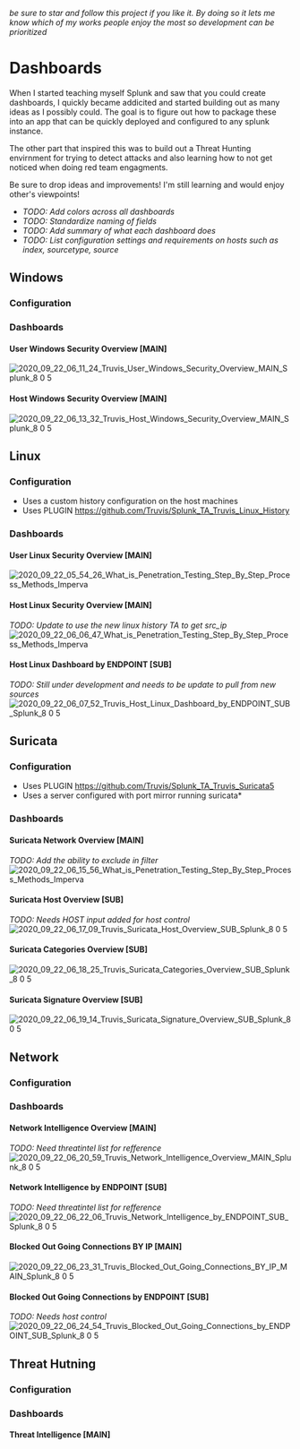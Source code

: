 *be sure to star and follow this project if you like it. By doing so it lets me know which of my works people enjoy the most so development can be prioritized*

# Dashboards
When I started teaching myself Splunk and saw that you could create dashboards, I quickly became addicited and started building out as many ideas as I possibly could. The goal is to figure out how to package these into an app that can be quickly deployed and configured to any splunk instance.

The other part that inspired this was to build out a Threat Hunting envirnment for trying to detect attacks and also learning how to not get noticed when doing red team engagments. 

Be sure to drop ideas and improvements! I'm still learning and would enjoy other's viewpoints!

- *TODO: Add colors across all dashboards*
- *TODO: Standardize naming of fields*
- *TODO: Add summary of what each dashboard does*
- *TODO: List configuration settings and requirements on hosts such as index, sourcetype, source*

## Windows
### Configuration

### Dashboards
#### User Windows Security Overview [MAIN]
![2020_09_22_06_11_24_Truvis_User_Windows_Security_Overview_MAIN_Splunk_8 0 5](https://user-images.githubusercontent.com/23244379/93869920-7f5a2a00-fc9a-11ea-8aa3-b91faf7f3d0a.png)

#### Host Windows Security Overview [MAIN]
![2020_09_22_06_13_32_Truvis_Host_Windows_Security_Overview_MAIN_Splunk_8 0 5](https://user-images.githubusercontent.com/23244379/93870172-ca743d00-fc9a-11ea-943e-1483ada2b8b8.png)

## Linux
### Configuration
- Uses a custom history configuration on the host machines
- Uses PLUGIN https://github.com/Truvis/Splunk_TA_Truvis_Linux_History

### Dashboards
#### User Linux Security Overview [MAIN]
![2020_09_22_05_54_26_What_is_Penetration_Testing_Step_By_Step_Process_Methods_Imperva](https://user-images.githubusercontent.com/23244379/93868232-2a1d1900-fc98-11ea-9d05-9d91bd429e0c.png)

#### Host Linux Security Overview [MAIN]
*TODO: Update to use the new linux history TA to get src_ip*
![2020_09_22_06_06_47_What_is_Penetration_Testing_Step_By_Step_Process_Methods_Imperva](https://user-images.githubusercontent.com/23244379/93869508-df9c9c00-fc99-11ea-83d6-17792cb43410.png)

#### Host Linux Dashboard by ENDPOINT [SUB]
*TODO: Still under development and needs to be update to pull from new sources*
![2020_09_22_06_07_52_Truvis_Host_Linux_Dashboard_by_ENDPOINT_SUB_Splunk_8 0 5](https://user-images.githubusercontent.com/23244379/93869580-fc38d400-fc99-11ea-8a0f-157eec74de97.png)


## Suricata
### Configuration
- Uses PLUGIN https://github.com/Truvis/Splunk_TA_Truvis_Suricata5 
- Uses a server configured with port mirror running suricata*

### Dashboards
#### Suricata Network Overview [MAIN]
*TODO: Add the ability to exclude in filter*
![2020_09_22_06_15_56_What_is_Penetration_Testing_Step_By_Step_Process_Methods_Imperva](https://user-images.githubusercontent.com/23244379/93870366-1fb04e80-fc9b-11ea-9ca5-6b66e0cfabde.png)

#### Suricata Host Overview [SUB]
*TODO: Needs HOST input added for host control*
![2020_09_22_06_17_09_Truvis_Suricata_Host_Overview_SUB_Splunk_8 0 5](https://user-images.githubusercontent.com/23244379/93870480-4a9aa280-fc9b-11ea-94de-04027dfd9ff7.png)

#### Suricata Categories Overview [SUB]
![2020_09_22_06_18_25_Truvis_Suricata_Categories_Overview_SUB_Splunk_8 0 5](https://user-images.githubusercontent.com/23244379/93870605-76b62380-fc9b-11ea-9906-d4f5b311b474.png)

#### Suricata Signature Overview [SUB]
![2020_09_22_06_19_14_Truvis_Suricata_Signature_Overview_SUB_Splunk_8 0 5](https://user-images.githubusercontent.com/23244379/93870680-93eaf200-fc9b-11ea-8e6c-e09c58047f92.png)


## Network
### Configuration

### Dashboards
#### Network Intelligence Overview [MAIN]
*TODO: Need threatintel list for refference*
![2020_09_22_06_20_59_Truvis_Network_Intelligence_Overview_MAIN_Splunk_8 0 5](https://user-images.githubusercontent.com/23244379/93870863-d280ac80-fc9b-11ea-8a31-d9d37a479de0.png)

#### Network Intelligence by ENDPOINT [SUB]
*TODO: Need threatintel list for refference*
![2020_09_22_06_22_06_Truvis_Network_Intelligence_by_ENDPOINT_SUB_Splunk_8 0 5](https://user-images.githubusercontent.com/23244379/93870988-fa701000-fc9b-11ea-9671-c21d2a9209ad.png)

#### Blocked Out Going Connections BY IP [MAIN]
![2020_09_22_06_23_31_Truvis_Blocked_Out_Going_Connections_BY_IP_MAIN_Splunk_8 0 5](https://user-images.githubusercontent.com/23244379/93871130-2be8db80-fc9c-11ea-8f1d-ecce7c70bfd2.png)

#### Blocked Out Going Connections by ENDPOINT [SUB]
*TODO: Needs host control*
![2020_09_22_06_24_54_Truvis_Blocked_Out_Going_Connections_by_ENDPOINT_SUB_Splunk_8 0 5](https://user-images.githubusercontent.com/23244379/93871266-5d61a700-fc9c-11ea-875d-5905d7f472c6.png)


## Threat Hutning
### Configuration

### Dashboards
#### Threat Intelligence [MAIN]
